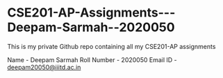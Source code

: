 # CSE201-AP-Assignments---Deepam-Sarmah--2020050
This is my private Github repo containing all my CSE201-AP assignments

Name - Deepam Sarmah
Roll Number - 2020050
Email ID - deepam20050@iiitd.ac.in
